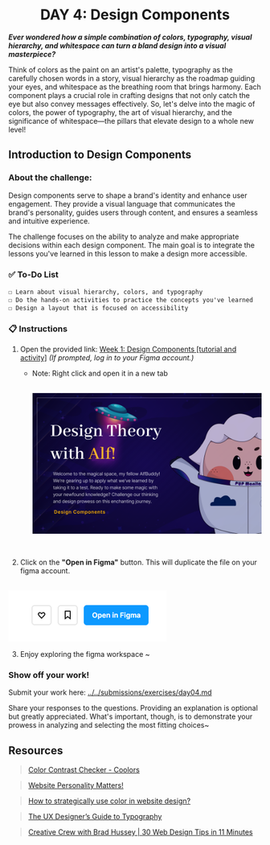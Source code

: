 **<h1 align="center"> DAY 4: Design Components </h1>**
**_Ever wondered how a simple combination of colors, typography, visual hierarchy, and whitespace can turn a bland design into a visual masterpiece?_**

Think of colors as the paint on an artist's palette, typography as the carefully chosen words in a story, visual hierarchy as the roadmap guiding your eyes, and whitespace as the breathing room that brings harmony. Each component plays a crucial role in crafting designs that not only catch the eye but also convey messages effectively. So, let's delve into the magic of colors, the power of typography, the art of visual hierarchy, and the significance of whitespace—the pillars that elevate design to a whole new level!

## **Introduction to Design Components**

**<h3>About the challenge:**</h3>
Design components serve to shape a brand's identity and enhance user engagement. They provide a visual language that communicates the brand's personality, guides users through content, and ensures a seamless and intuitive experience.

The challenge focuses on the ability to analyze and make appropriate decisions within each design component. The main goal is to integrate the lessons you've learned in this lesson to make a design more accessible.

### ✅ To-Do List

    ☐ Learn about visual hierarchy, colors, and typography
    ☐ Do the hands-on activities to practice the concepts you've learned
    ☐ Design a layout that is focused on accessibility

### 📋 Instructions

1. Open the provided link: [Week 1: Design Components [tutorial and activity]](https://www.figma.com/community/file/1308706627963958604/week-1-day-4-design-components) _(If prompted, log in to your Figma account.)_

    - Note: Right click and open it in a new tab
      <p>
      &nbsp;&nbsp;&nbsp;&nbsp;&nbsp;&nbsp;&nbsp;&nbsp;<a href="https://www.figma.com/community/file/1308706627963958604/week-1-day-4-design-components" target="\_blank"><img src="../../assets/thumbnails/Day4.png" width="500" alt="Image Cover"/></a>
      </p>
      <br/>

2. Click on the **"Open in Figma"** button. This will duplicate the file on your figma account.<br/><br/>
<img src="../../assets/tutorials/open-in-figma.png" alt="Instruction"/>
<br/>

3. Enjoy exploring the figma workspace ~

**<h3>Show off your work!</h3>**

Submit your work here: <a href="../../submissions/exercises/day04.md" target="_blank">../../submissions/exercises/day04.md</a>

Share your responses to the questions. Providing an explanation is optional but greatly appreciated. What's important, though, is to demonstrate your prowess in analyzing and selecting the most fitting choices~

## Resources

> <a href="https://coolors.co/contrast-checker" target="_blank">Color Contrast Checker - Coolors</a>

> <a href="https://www.ipoint.com.mt/blog/website-personality-matters-see-which-one-is-perfect-for-you-and-why/" target="_blank">Website Personality Matters!</a>

> <a href="https://www.flux-academy.com/blog/how-to-strategically-use-color-in-website-design" target="_blank">How to strategically use color in website design?</a>

> <a href="https://www.interaction-design.org/literature/article/the-ux-designer-s-guide-to-typography" target="_blank">The UX Designer’s Guide to Typography</a>

> <a href="https://www.youtube.com/watch?v=ShSNbXkxQS8" target="_blank">Creative Crew with Brad Hussey | 30 Web Design Tips in 11 Minutes</a>
